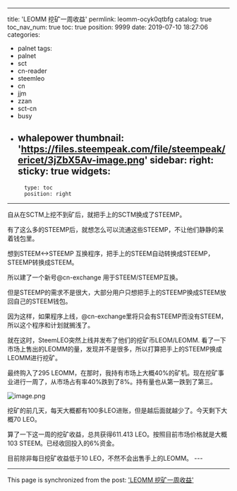 
---
title: 'LEOMM 挖矿一周收益'
permlink: leomm-ocyk0qtbfg
catalog: true
toc_nav_num: true
toc: true
position: 9999
date: 2019-07-10 18:27:06
categories:
- palnet
tags:
- palnet
- sct
- cn-reader
- steemleo
- cn
- jjm
- zzan
- sct-cn
- busy
- whalepower
thumbnail: 'https://files.steempeak.com/file/steempeak/ericet/3jZbX5Av-image.png'
sidebar:
    right:
        sticky: true
widgets:
    -
        type: toc
        position: right
---


自从在SCTM上挖不到矿后，就把手上的SCTM换成了STEEMP。

有了这么多的STEEMP后，就想怎么可以流通这些STEEMP，不让他们静静的呆着钱包里。

想到STEEM<->STEEMP 互换程序，把手上的STEEM自动转换成STEEMP，STEEMP转换成STEEM。

所以建了一个新号@cn-exchange 用于STEEM/STEEMP互换。

但是STEEMP的需求不是很大，大部分用户只想把手上的STEEMP换成STEEM放回自己的STEEM钱包。

因为这样，如果程序上线，@cn-exchange里将只会有STEEMP而没有STEEM，所以这个程序和计划就搁浅了。

就在这时，SteemLEO突然上线并发布了他们的挖矿币LEOM/LEOMM. 看了一下市场上售出的LEOMM的量，发现并不是很多，所以打算把手上的STEEMP换成LEOMM进行挖矿。

最终购入了295 LEOMM，在那时，我持有市场上大概40%的矿机。现在挖矿事业进行一周了，从市场占有率40%跌到了8%。持有量也从第一跌到了第三。

<img src="https://files.steempeak.com/file/steempeak/ericet/3jZbX5Av-image.png" alt="image.png" /><br/>

挖矿的前几天，每天大概都有100多LEO进账，但是越后面就越少了。今天剩下大概70 LEO。

算了一下这一周的挖矿收益，总共获得611.413 LEO。按照目前市场价格就是大概103 STEEM。已经收回投入的6%资金。

目前除非每日挖矿收益低于10 LEO，不然不会出售手上的LEOMM。 ---

- - -

This page is synchronized from the post: ['LEOMM 挖矿一周收益'](https://steemit.com/@ericet/leomm-ocyk0qtbfg)
